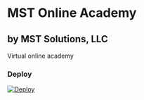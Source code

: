 # MST Online Academy
## by MST Solutions, LLC

Virtual online academy

### Deploy

[![Deploy](https://www.herokucdn.com/deploy/button.svg)](https://heroku.com/deploy)
